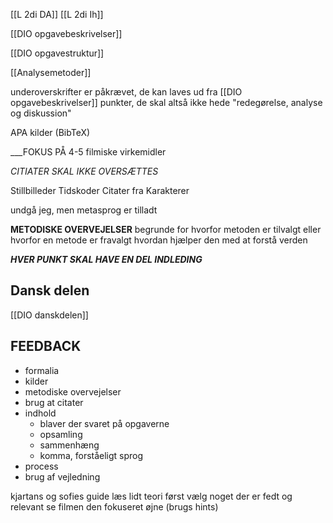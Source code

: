 [[L 2di DA]] [[L 2di Ih]]

[[DIO opgavebeskrivelser]]

[[DIO opgavestruktur]]

[[Analysemetoder]]

underoverskrifter er påkrævet, de kan laves ud fra [[DIO opgavebeskrivelser]] punkter, de skal altså ikke hede "redegørelse, analyse og diskussion"

APA kilder (BibTeX)

___FOKUS PÅ 4-5 filmiske virkemidler 

_CITIATER SKAL IKKE OVERSÆTTES_

Stillbilleder 
Tidskoder
Citater fra Karakterer

undgå jeg, men metasprog er tilladt 

**METODISKE OVERVEJELSER**
begrunde for hvorfor metoden er tilvalgt eller hvorfor en metode er fravalgt
hvordan hjælper den med at forstå verden

***HVER PUNKT SKAL HAVE EN DEL INDLEDING***

## Dansk delen
[[DIO danskdelen]]

## FEEDBACK
- formalia
- kilder 
- metodiske overvejelser
- brug at citater
- indhold
	- blaver der svaret på opgaverne
	- opsamling
	- sammenhæng
	- komma, forståeligt sprog
- process 
- brug af vejledning


kjartans og sofies guide
læs lidt teori først
vælg noget der er fedt og relevant 
se filmen den fokuseret øjne
(brugs hints)


